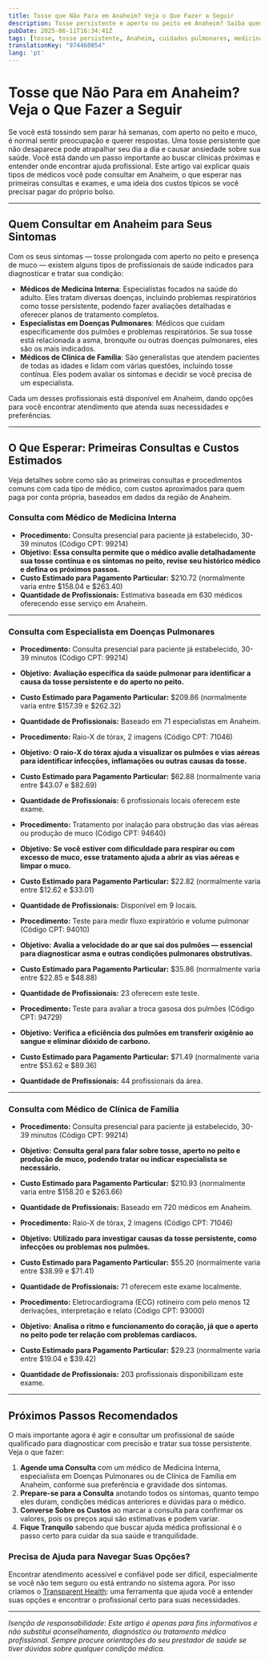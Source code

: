 ```yaml
---
title: Tosse que Não Para em Anaheim? Veja o Que Fazer a Seguir  
description: Tosse persistente e aperto no peito em Anaheim? Saiba quem procurar, custos esperados e quais passos tomar para um cuidado profissional.  
pubDate: 2025-06-11T16:34:41Z
tags: [tosse, tosse persistente, Anaheim, cuidados pulmonares, medicina interna, clínica de família, custos de saúde]
translationKey: "974460054"
lang: 'pt'
---
```


# Tosse que Não Para em Anaheim? Veja o Que Fazer a Seguir

Se você está tossindo sem parar há semanas, com aperto no peito e muco, é normal sentir preocupação e querer respostas. Uma tosse persistente que não desaparece pode atrapalhar seu dia a dia e causar ansiedade sobre sua saúde. Você está dando um passo importante ao buscar clínicas próximas e entender onde encontrar ajuda profissional. Este artigo vai explicar quais tipos de médicos você pode consultar em Anaheim, o que esperar nas primeiras consultas e exames, e uma ideia dos custos típicos se você precisar pagar do próprio bolso.

---

## Quem Consultar em Anaheim para Seus Sintomas

Com os seus sintomas — tosse prolongada com aperto no peito e presença de muco — existem alguns tipos de profissionais de saúde indicados para diagnosticar e tratar sua condição:

- **Médicos de Medicina Interna**: Especialistas focados na saúde do adulto. Eles tratam diversas doenças, incluindo problemas respiratórios como tosse persistente, podendo fazer avaliações detalhadas e oferecer planos de tratamento completos.  
- **Especialistas em Doenças Pulmonares**: Médicos que cuidam especificamente dos pulmões e problemas respiratórios. Se sua tosse está relacionada a asma, bronquite ou outras doenças pulmonares, eles são os mais indicados.  
- **Médicos de Clínica de Família**: São generalistas que atendem pacientes de todas as idades e lidam com várias questões, incluindo tosse contínua. Eles podem avaliar os sintomas e decidir se você precisa de um especialista.

Cada um desses profissionais está disponível em Anaheim, dando opções para você encontrar atendimento que atenda suas necessidades e preferências.

---

## O Que Esperar: Primeiras Consultas e Custos Estimados

Veja detalhes sobre como são as primeiras consultas e procedimentos comuns com cada tipo de médico, com custos aproximados para quem paga por conta própria, baseados em dados da região de Anaheim.

### Consulta com Médico de Medicina Interna

- **Procedimento:** Consulta presencial para paciente já estabelecido, 30-39 minutos (Código CPT: 99214)  
- **Objetivo:** **Essa consulta permite que o médico avalie detalhadamente sua tosse contínua e os sintomas no peito, revise seu histórico médico e defina os próximos passos.**  
- **Custo Estimado para Pagamento Particular:** $210.72 (normalmente varia entre $158.04 e $263.40)  
- **Quantidade de Profissionais:** Estimativa baseada em 630 médicos oferecendo esse serviço em Anaheim.

---

### Consulta com Especialista em Doenças Pulmonares

- **Procedimento:** Consulta presencial para paciente já estabelecido, 30-39 minutos (Código CPT: 99214)  
- **Objetivo:** **Avaliação específica da saúde pulmonar para identificar a causa da tosse persistente e do aperto no peito.**  
- **Custo Estimado para Pagamento Particular:** $209.86 (normalmente varia entre $157.39 e $262.32)  
- **Quantidade de Profissionais:** Baseado em 71 especialistas em Anaheim.

- **Procedimento:** Raio-X de tórax, 2 imagens (Código CPT: 71046)  
- **Objetivo:** **O raio-X do tórax ajuda a visualizar os pulmões e vias aéreas para identificar infecções, inflamações ou outras causas da tosse.**  
- **Custo Estimado para Pagamento Particular:** $62.88 (normalmente varia entre $43.07 e $82.69)  
- **Quantidade de Profissionais:** 6 profissionais locais oferecem este exame.

- **Procedimento:** Tratamento por inalação para obstrução das vias aéreas ou produção de muco (Código CPT: 94640)  
- **Objetivo:** **Se você estiver com dificuldade para respirar ou com excesso de muco, esse tratamento ajuda a abrir as vias aéreas e limpar o muco.**  
- **Custo Estimado para Pagamento Particular:** $22.82 (normalmente varia entre $12.62 e $33.01)  
- **Quantidade de Profissionais:** Disponível em 9 locais.

- **Procedimento:** Teste para medir fluxo expiratório e volume pulmonar (Código CPT: 94010)  
- **Objetivo:** **Avalia a velocidade do ar que sai dos pulmões — essencial para diagnosticar asma e outras condições pulmonares obstrutivas.**  
- **Custo Estimado para Pagamento Particular:** $35.86 (normalmente varia entre $22.85 e $48.88)  
- **Quantidade de Profissionais:** 23 oferecem este teste.

- **Procedimento:** Teste para avaliar a troca gasosa dos pulmões (Código CPT: 94729)  
- **Objetivo:** **Verifica a eficiência dos pulmões em transferir oxigênio ao sangue e eliminar dióxido de carbono.**  
- **Custo Estimado para Pagamento Particular:** $71.49 (normalmente varia entre $53.62 e $89.36)  
- **Quantidade de Profissionais:** 44 profissionais da área.

---

### Consulta com Médico de Clínica de Família

- **Procedimento:** Consulta presencial para paciente já estabelecido, 30-39 minutos (Código CPT: 99214)  
- **Objetivo:** **Consulta geral para falar sobre tosse, aperto no peito e produção de muco, podendo tratar ou indicar especialista se necessário.**  
- **Custo Estimado para Pagamento Particular:** $210.93 (normalmente varia entre $158.20 e $263.66)  
- **Quantidade de Profissionais:** Baseado em 720 médicos em Anaheim.

- **Procedimento:** Raio-X de tórax, 2 imagens (Código CPT: 71046)  
- **Objetivo:** **Utilizado para investigar causas da tosse persistente, como infecções ou problemas nos pulmões.**  
- **Custo Estimado para Pagamento Particular:** $55.20 (normalmente varia entre $38.99 e $71.41)  
- **Quantidade de Profissionais:** 71 oferecem este exame localmente.

- **Procedimento:** Eletrocardiograma (ECG) rotineiro com pelo menos 12 derivações, interpretação e relato (Código CPT: 93000)  
- **Objetivo:** **Analisa o ritmo e funcionamento do coração, já que o aperto no peito pode ter relação com problemas cardíacos.**  
- **Custo Estimado para Pagamento Particular:** $29.23 (normalmente varia entre $19.04 e $39.42)  
- **Quantidade de Profissionais:** 203 profissionais disponibilizam este exame.

---

## Próximos Passos Recomendados

O mais importante agora é agir e consultar um profissional de saúde qualificado para diagnosticar com precisão e tratar sua tosse persistente. Veja o que fazer:

1. **Agende uma Consulta** com um médico de Medicina Interna, especialista em Doenças Pulmonares ou de Clínica de Família em Anaheim, conforme sua preferência e gravidade dos sintomas.  
2. **Prepare-se para a Consulta** anotando todos os sintomas, quanto tempo eles duram, condições médicas anteriores e dúvidas para o médico.  
3. **Converse Sobre os Custos** ao marcar a consulta para confirmar os valores, pois os preços aqui são estimativas e podem variar.  
4. **Fique Tranquilo** sabendo que buscar ajuda médica profissional é o passo certo para cuidar da sua saúde e tranquilidade.

### Precisa de Ajuda para Navegar Suas Opções?

Encontrar atendimento acessível e confiável pode ser difícil, especialmente se você não tem seguro ou está entrando no sistema agora. Por isso criamos o [Transparent Health](https://transparenthealth.ai): uma ferramenta que ajuda você a entender suas opções e encontrar o profissional certo para suas necessidades.

---

*Isenção de responsabilidade: Este artigo é apenas para fins informativos e não substitui aconselhamento, diagnóstico ou tratamento médico profissional. Sempre procure orientações do seu prestador de saúde se tiver dúvidas sobre qualquer condição médica.*
